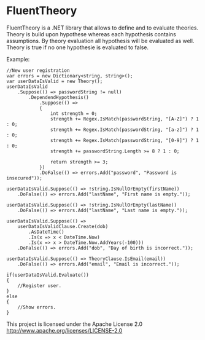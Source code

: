 FluentTheory
============

FluentTheory is a .NET library that allows to define and to evaluate theories.
Theory is build upon hypothese whereas each hypothesis contains assumptions. By theory evaluation all
hypothesis will be evaluated as well. Theory is true if no one hypothesie is evaluated to false.

Example:

	//New user registration
	var errors = new Dictionary<string, string>();
	var userDataIsValid = new Theory();
	userDataIsValid
		.Suppose(() => passwordString != null)
			.DependendHypothesis()
				.Suppose(() =>
				{
					int strength = 0;
					strength += Regex.IsMatch(passwordString, "[A-Z]") ? 1 : 0;
					strength += Regex.IsMatch(passwordString, "[a-z]") ? 1 : 0;
					strength += Regex.IsMatch(passwordString, "[0-9]") ? 1 : 0;
					strength += passwordString.Length >= 8 ? 1 : 0;

					return strength >= 3;
				})
				.DoFalse(() => errors.Add("password", "Password is insecured"));

	userDataIsValid.Suppose(() => !string.IsNullOrEmpty(firstName))
		.DoFalse(() => errors.Add("lastName", "First name is empty."));

	userDataIsValid.Suppose(() => !string.IsNullOrEmpty(lastName))
		.DoFalse(() => errors.Add("lastName", "Last name is empty."));

	userDataIsValid.Suppose(() => 
		userDataIsValidClause.Create(dob)
			.AsDateTime()
			.Is(x => x < DateTime.Now)
			.Is(x => x > DateTime.Now.AddYears(-100)))
		.DoFalse(() => errors.Add("dob", "Day of birth is incorrect."));

	userDataIsValid.Suppose(() => TheoryClause.IsEmail(email))
		.DoFalse(() => errors.Add("email", "Email is incorrect."));

	if(userDataIsValid.Evaluate())
	{
		//Register user.
	}
	else
	{
		//Show errors.
	}

This project is licensed under the Apache License 2.0 
http://www.apache.org/licenses/LICENSE-2.0